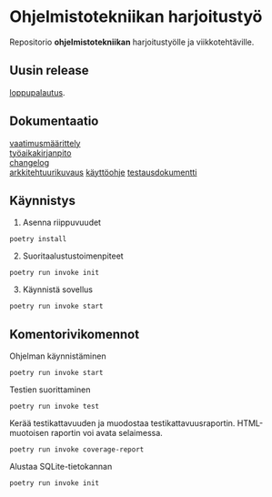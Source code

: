 # Ohjelmistotekniikan harjoitustyö
Repositorio **ohjelmistotekniikan** harjoitustyölle ja
viikkotehtäville.

## **Uusin release**
[loppupalautus](https://github.com/user7888/ot-harjoitustyo/releases).

## **Dokumentaatio**
[vaatimusmäärittely](dokumentaatio/vaatimusmaarittely.md)\
[työaikakirjanpito](dokumentaatio/tuntikirjanpito.md)\
[changelog](dokumentaatio/changelog.md)\
[arkkitehtuurikuvaus](dokumentaatio/arkkitehtuuri.md)
[käyttöohje](dokumentaatio/kayttoohje.md)
[testausdokumentti](dokumentaatio/testausdokumentti.md)

## **Käynnistys**
1. Asenna riippuvuudet
```
poetry install
```

2. Suoritaalustustoimenpiteet
```
poetry run invoke init
```

3. Käynnistä sovellus
```
poetry run invoke start
```

## **Komentorivikomennot**
Ohjelman käynnistäminen
```
poetry run invoke start
```

Testien suorittaminen
```
poetry run invoke test
```

Kerää testikattavuuden ja muodostaa testikattavuusraportin.
HTML-muotoisen raportin voi avata selaimessa.
```
poetry run invoke coverage-report
```

Alustaa SQLite-tietokannan
```
poetry run invoke init
```

